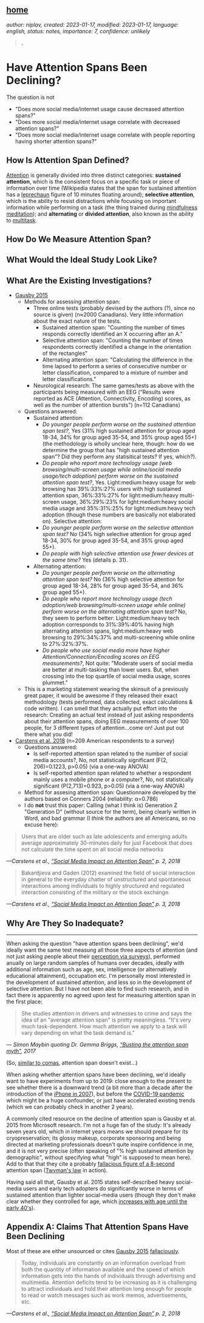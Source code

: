 [home](./index.md)
------------------

*author: niplav, created: 2023-01-17, modified: 2023-01-17, language: english, status: notes, importance: 7, confidence: unlikely*

> __.__

Have Attention Spans Been Declining?
=====================================

The question is not

* "Does more social media/internet usage cause decreased attention spans?"
* "Does more social media/internet usage correlate with decreased attention spans?"
* "Does more social media/internet usage correlate with people reporting having shorter attention spans?"

How Is Attention Span Defined?
-------------------------------

[Attention](https://en.wikipedia.org/wiki/Attention) is generally
divided into three distinct categories: **sustained attention**, which
is the consistent focus on a specific task or piece of information
over time (Wikipedia states that the span for sustained attention
has a [leprechaun](https://www.gwern.net/Leprechauns) figure of
10 minutes floating around); **selective attention**, which is
the ability to resist distractions while focusing on important
information while performing on a task (the thing trained during
[mindfulness meditation](https://en.wikipedia.org/wiki/Mindfulness)); and
**alternating** or **divided attention**, also known as the ability to
[multitask](https://en.wikipedia.org/wiki/Human_multitasking).

How Do We Measure Attention Span?
----------------------------------

What Would the Ideal Study Look Like?
--------------------------------------

What Are the Existing Investigations?
-------------------------------------

* [Gausby 2015](./doc/psychology/attention_span/attention_spans_gausby_et_al_2015.pdf)
	* Methods for assessing attention span:
		* Three online tests (probably devised by the authors (?), since no source is given) (n≈2000 Canadians). Very little information about the exact nature of the tests.
			* Sustained attention span: "Counting the number of times responds correctly identified an X occurring after an A."
			* Selective attention span: "Counting the number of times respondents correctly identified a change in the orientation of the rectangles"
			* Alternating attention span: "Calculating the difference in the time lapsed to perform a series of consecutive number or letter classification, compared to a mixture of number and letter classifications."
		* Neurological research: The same games/tests as above with the participants being measured with an EEG ("Results were reported as ACE (Attention, Connectivity, Encoding) scores, as well as the number of attention bursts") (n=112 Canadians)
	* Questions answered:
		* Sustained attention:
			* *Do younger people perform worse on the sustained attention span test?*, Yes (31% high sustained attention for group aged 18-34, 34% for group aged 35-54, and 35% group aged 55+) (the methodology is wholly unclear here, though: how do we determine the group that has "high sustained attention span"? Did they perform any statisitical tests? If yes, which?).
			* *Do people who report more technology usage (web browsing/multi-screen usage while online/social media usage/tech adoption) perform worse on the sustained attention span test?*, Yes. Light:medium:heavy usage for web browsing has 39%:33%:27% users with high sustained attention span, 36%:33%:27% for light:medium:heavy multi-screen usage, 36%:29%:23% for light:medium:heavy social media usage and 35%:31%:25% for light:medium:heavy tech adoption (though these numbers are basically not elaborated on).
		Selective attention:
			* *Do younger people perform worse on the selective attention span test?* No (34% high selective attention for group aged 18-34, 30% for group aged 35-54, and 35% group aged 55+).
			* *Do people with high selective attention use fewer devices at the same time?* Yes (details p. 31).
		* Alternating attention:
			* *Do younger people perform worse on the alternating attention span test?* No (36% high selective attention for group aged 18-34, 28% for group aged 35-54, and 36% group aged 55+).
			* *Do people who report more technology usage (tech adoption/web browsing/multi-screen usage while online) perform worse on the alternating attention span test?* No, they seem to perform better: Light:medium:heavy tech adoption corresponds to 31%:39%:40% having high alternating attention spans, light:medium:heavy web browsing to 29%:34%:37% and multi-screening while online to 27%:32%:37%.
			* *Do people who use social media more have higher Attention/Connection/Encoding scores on EEG measurements?*, Not quite: "Moderate users of social media are better at multi-tasking than lower users. But, when crossing into the top quartile of social media usage, scores plummet."
	* This is a marketing statement wearing the skinsuit of a previously great paper, it would be awesome if they released their exact methodology (tests performed, data collected, exact calculations & code written). I can smell that they actually put effort into the research: Creating an actual test instead of just asking respondents about their attention spans, doing EEG measurements of over 100 people, for 3 different types of attention…come on! Just put out there what you did!
* [Carstens et al. 2018](./doc/psychology/attention_span/social_media_impact_on_atention_span_carstens_et_al_2018.pdf) (n=209 American respondents to a survey)
	* Questions answered:
		* Is self-reported attention span related to the number of social media accounts?, No, not statistically significant (F(2, 206)=0.1223, p>0.05) (via a one-way ANOVA)
		* Is self-reported attention span related to whether a respondent mainly uses a mobile phone or a computer?, No, not statistically significant (P(2,713)=0.923, p>0.05) (via a one-way ANOVA)
	* Method for assesing attention span: Questionnaire developed by the authors based on Conners 2004 (reliability: α=0.786)
	* I do **not** trust this paper: Calling (what I think is) Generation Z "Generation D" (without source for the term), being clearly written in Word, and bad grammar (I *think* the authors are all Americans, so no excuse here):

> Users that are older such as late adolescents and emerging adults
average approximately 30-minutes daily for just Facebook that does not
calculate the time spent on all social media networks

*—Carstens et al., [“Social Media Impact on Attention Span”](./doc/psychology/attention_span/social_media_impact_on_attention_span_carstens_et_al_2018.pdf) p. 2, 2018*

> Bakardjieva and Gaden (2012) examined the field of social interaction
in general to the everyday chatter of unstructured and spontaneous
interactions among individuals to highly structured and regulated
interaction consisting of the military or the stock exchange.

*—Carstens et al., [“Social Media Impact on Attention Span”](./doc/psychology/attention_span/social_media_impact_on_attention_span_carstens_et_al_2018.pdf) p. 3, 2018*

Why Are They So Inadequate?
----------------------------

------

When asking the question "have attention spans been declining",
we'd ideally want the same test measung all those three aspects of
attention (and not just asking people about their [perception via
surveys](https://guzey.com/statistics/dont-believe-self-reported-data/)),
performed anually on large random samples of humans over decades,
ideally with additional information such as age, sex, intelligence (or
alternatively educational attainment), occupation etc. I'm personally
most interested in the development of sustained attention, and less so
in the development of selective attention. But I have not been able to
find such research, and in fact there is apparently no agreed upon test
for measuring attention span in the first place:

> She studies attention in drivers and witnesses to crime and says the
idea of an "average attention span" is pretty meaningless. "It's very
much task-dependent. How much attention we apply to a task will vary
depending on what the task demand is."

*— Simon Maybin quoting Dr. Gemma Briggs, [“Busting the attention span myth”](https://www.bbc.com/news/health-38896790), 2017*

(So, [similar to
comas](https://slatestarcodex.com/2014/08/11/does-the-glasgow-coma-scale-exist-do-comas/),
attention span doesn't exist…)

When asking whether attention spans have been declining, we'd
ideally want to have experiments from up to 2019: close enough
to the present to see whether there is a downward trend (a bit
more than a decade after the introduction of the [iPhone in
2007](https://en.wikipedia.org/wiki/iPhone_\(1st_generation\))),
but before the [COVID-19
pandemic](https://en.wikipedia.org/wiki/COVID-19_pandemic) which might
be a huge confounder, or just have accelerated existing trends (which
we can probably check in another 2 years).

A commonly cited resource on the decline of attention span is Gausby et
al. 2015 from Microsoft research. I'm not a huge fan of the study: It's
already seven years old, which in internet years means we should prepare
for its cryopreservation; its glossy makeup, corporate sponsoring and
being directed at marketing professionals doesn't quite inspire confidence
in me, and it is not very precise (often speaking of "% high sustained
attention by demographic", without specifying what "high" is supposed
to mean here). Add to that that they cite a probably [fallacious figure
of a 8-second](https://www.bbc.com/news/health-38896790) attention span
([Twyman's law](https://en.wikipedia.org/wiki/Twyman's_law) in action).

Having said all that, Gausby et al. 2015 states self-described
heavy social-media users and early tech adopters do significantly
worse in terms of sustained attention than lighter social-media
users (though they don't make clear whether they controlled
for age, which [increases with age until the early
40's](https://en.wikipedia.org/wiki/Attention_span#Human_Attention_Span_Over_Time)).

<!--
* `https://www.ncbi.nlm.nih.gov/pmc/articles/PMC4567490`
* `https://doi.org/10.1177%2F0956797615594896`
* `https://web.archive.org/web/20100601192507/http://blogs.suntimes.com/ebert/2010/05/the_french_word_frisson_descri.html`
* `http://blogs.suntimes.com/ebert/2010/05/the_french_word_frisson_descri.html#more`
* `https://www.wired.com/2010/05/ff-nicholas-carr/`
* `https://www.wired.com/beyond-the-beyond/2016/08/nicholas-carr-world-wide-cage/`
* `https://web.archive.org/web/20100601192507/http://blogs.suntimes.com/ebert/2010/05/the_french_word_frisson_descri.html`
* `https://www.digitalinformationworld.com/2020/02/report-shows-that-attention-spans-are-shortening.html`
* `https://www.euruni.edu/blog/the-truth-about-decreasing-attention-spans-in-university-students/`
* `https://www.dtu.dk/english/news/all-news/nyhed?id=246BBED3-8683-4012-A294-20DB7F0015F4`
* `https://www.brainbalancecenters.com/blog/normal-attention-span-expectations-by-age`
* `https://www.dtu.dk/english/news/all-news/nyhed?id=246BBED3-8683-4012-A294-20DB7F0015F4`
* `https://lsf.org/grammar/are-attention-spans-getting-shorter/`
* `https://statenews.com/article/2022/01/having-the-attention-span-of-a-goldfish-may-no-longer-be-the-the-joke-you-think-it-is?ct=content_open&cv=cbox_latest`
* `https://www.kcl.ac.uk/news/are-attention-spans-really-collapsing-data-shows-uk-public-are-worried-but-also-see-benefits-from-technology`
* `https://www.brainbalancecenters.com/blog/normal-attention-span-expectations-by-age`

For television & children:

* `http://pediatrics.aappublications.org/cgi/content/abstract/113/4/708`
* `https://doi.org/10.1542%2Fpeds.113.4.708`
-->

Appendix A: Claims That Attention Spans Have Been Declining
------------------------------------------------------------

Most of these are either unsourced or cites [Gausby
2015](./doc/psychology/attention_span/attention_spans_gausby_et_al_2015.pdf "Attention spans")
[fallaciously](https://www.bbc.com/news/health-38896790).

> Today, individuals are constantly on an information overload from
both the quantity of information available and the speed of which
information gets into the hands of individuals through advertising and
multimedia. Attention deficits tend to be increasing as it is challenging
to attract individuals and hold their attention long enough for people
to read or watch messages such as work memos, advertisements, etc.

*—Carstens et al., [“Social Media Impact on Attention Span”](./doc/psychology/attention_span/social_media_impact_on_attention_span_carstens_et_al_2018.pdf) p. 2, 2018*
